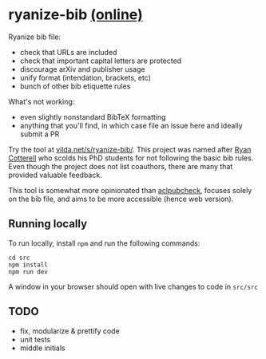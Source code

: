 # ryanize-bib [(online)](https://vilda.net/s/ryanize-bib/)

Ryanize bib file:
- check that URLs are included
- check that important capital letters are protected
- discourage arXiv and publisher usage
- unify format (intendation, brackets, etc)
- bunch of other bib etiquette rules

What's not working:
- even slightly nonstandard BibTeX formatting
- anything that you'll find, in which case file an issue here and ideally submit a PR

Try the tool at [vilda.net/s/ryanize-bib/](https://vilda.net/s/ryanize-bib/). This project was named after [Ryan Cotterell](https://rycolab.io/) who scolds his PhD students for not following the basic bib rules. Even though the project does not list coauthors, there are many that provided valuable feedback.

This tool is somewhat more opinionated than [aclpubcheck](https://github.com/acl-org/aclpubcheck), focuses solely on the bib file, and aims to be more accessible (hence web version).

## Running locally

To run locally, install `npm` and run the following commands:
```
cd src
npm install
npm run dev
```

A window in your browser should open with live changes to code in `src/src`

## TODO

- fix, modularize & prettify code
- unit tests
- middle initials
